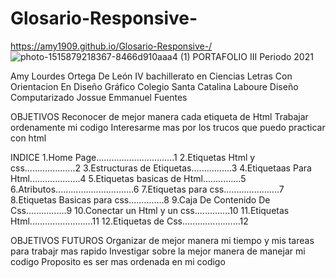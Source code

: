 # Glosario-Responsive-
https://amy1909.github.io/Glosario-Responsive-/
![photo-1515879218367-8466d910aaa4 (1)](https://user-images.githubusercontent.com/79715201/127592535-16f0923a-632d-4fa9-a014-ce634993c772.jpg)
PORTAFOLIO 
III Periodo 2021

Amy Lourdes Ortega De León 
IV bachillerato en Ciencias Letras Con Orientacion En Diseño Gráfico 
Colegio Santa Catalina Laboure 
Diseño Computarizado 
Jossue Emmanuel Fuentes

OBJETIVOS 
Reconocer de mejor manera cada etiqueta de Html 
Trabajar ordenamente mi codigo 
Interesarme mas por los trucos que puedo practicar con html 

INDICE
1.Home Page...............................1
2.Etiquetas Html y css....................2
3.Estructuras de Etiquetas................3
4.Etiquetaas Para Html....................4
5.Etiquetas basicas de Html...............5
6.Atributos...............................6
7.Etiquetas para css......................7
8.Etiquetas Basicas para css..............8
9.Caja De Contenido De Css................9
10.Conectar un Html y un css..............10
11.Etiquetas Html.........................11
12.Etiquetas de Css.......................12

OBJETIVOS FUTUROS 
Organizar de mejor manera mi tiempo y mis tareas para trabajr mas rapido
Investigar sobre la mejor manera de manejar mi codigo
Proposito es ser mas ordenada en mi codigo 
